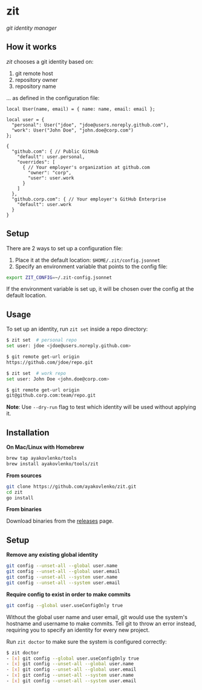 # zit

_git identity manager_

## How it works

_zit_ chooses a git identity based on:

1. git remote host
2. repository owner
3. repository name

… as defined in the configuration file:

```jsonnet
local User(name, email) = { name: name, email: email };

local user = {
  "personal": User("jdoe", "jdoe@users.noreply.github.com"),
  "work": User("John Doe", "john.doe@corp.com")
};

{
  "github.com": { // Public GitHub
    "default": user.personal,
    "overrides": [
      { // Your employer's organization at github.com
        "owner": "corp",
        "user": user.work
      }
    ]
  },
  "github.corp.com": { // Your employer's GitHub Enterprise
    "default": user.work
  }
}
```

## Setup

There are 2 ways to set up a configuration file:

1. Place it at the default location: `$HOME/.zit/config.jsonnet`
2. Specify an environment variable that points to the config file:

```bash
export ZIT_CONFIG=~/.zit-config.jsonnet
```

If the environment variable is set up, it will be chosen over the config at the
default location.

## Usage

To set up an identity, run `zit set` inside a repo directory:

```bash
$ zit set  # personal repo
set user: jdoe <jdoe@users.noreply.github.com>

$ git remote get-url origin
https://github.com/jdoe/repo.git
```

```bash
$ zit set  # work repo
set user: John Doe <john.doe@corp.com>

$ git remote get-url origin
git@github.corp.com:team/repo.git
```

**Note**: Use `--dry-run` flag to test which identity will be used without applying
it.

## Installation

**On Mac/Linux with Homebrew**

```bash
brew tap ayakovlenko/tools
brew install ayakovlenko/tools/zit
```

**From sources**

```bash
git clone https://github.com/ayakovlenko/zit.git
cd zit
go install
```

**From binaries**

Download binaries from the [releases](https://github.com/ayakovlenko/zit/releases) page.

## Setup

**Remove any existing global identity**

```bash
git config --unset-all --global user.name
git config --unset-all --global user.email
git config --unset-all --system user.name
git config --unset-all --system user.email
```

**Require config to exist in order to make commits**

```bash
git config --global user.useConfigOnly true
```

Without the global user name and user email, git would use the system's hostname
and username to make commits. Tell git to throw an error instead, requiring you
to specify an identity for every new project.

Run `zit doctor` to make sure the system is configured correctly:

```bash
$ zit doctor
- [x] git config --global user.useConfigOnly true
- [x] git config --unset-all --global user.name
- [x] git config --unset-all --global user.email
- [x] git config --unset-all --system user.name
- [x] git config --unset-all --system user.email
```
